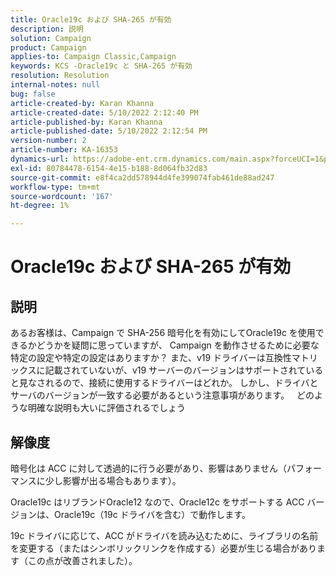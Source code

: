 ```yaml
---
title: Oracle19c および SHA-265 が有効
description: 説明
solution: Campaign
product: Campaign
applies-to: Campaign Classic,Campaign
keywords: KCS -Oracle19c と SHA-265 が有効
resolution: Resolution
internal-notes: null
bug: false
article-created-by: Karan Khanna
article-created-date: 5/10/2022 2:12:40 PM
article-published-by: Karan Khanna
article-published-date: 5/10/2022 2:12:54 PM
version-number: 2
article-number: KA-16353
dynamics-url: https://adobe-ent.crm.dynamics.com/main.aspx?forceUCI=1&pagetype=entityrecord&etn=knowledgearticle&id=2959483e-6bd0-ec11-a7b5-00224809c556
exl-id: 80784478-6154-4e15-b188-8d064fb32d83
source-git-commit: e8f4ca2dd578944d4fe399074fab461de88ad247
workflow-type: tm+mt
source-wordcount: '167'
ht-degree: 1%

---
```


# Oracle19c および SHA-265 が有効

## 説明


あるお客様は、Campaign で SHA-256 暗号化を有効にしてOracle19c を使用できるかどうかを疑問に思っていますが、 Campaign を動作させるために必要な特定の設定や特定の設定はありますか？ また、v19 ドライバーは互換性マトリックスに記載されていないが、v19 サーバーのバージョンはサポートされていると見なされるので、接続に使用するドライバーはどれか。 しかし、ドライバとサーバのバージョンが一致する必要があるという注意事項があります。
 
どのような明確な説明も大いに評価されるでしょう


## 解像度


暗号化は ACC に対して透過的に行う必要があり、影響はありません（パフォーマンスに少し影響が出る場合もあります）。



Oracle19c はリブランドOracle12 なので、Oracle12c をサポートする ACC バージョンは、Oracle19c（19c ドライバを含む）で動作します。



19c ドライバに応じて、ACC がドライバを読み込むために、ライブラリの名前を変更する（またはシンボリックリンクを作成する）必要が生じる場合があります（この点が改善されました）。
